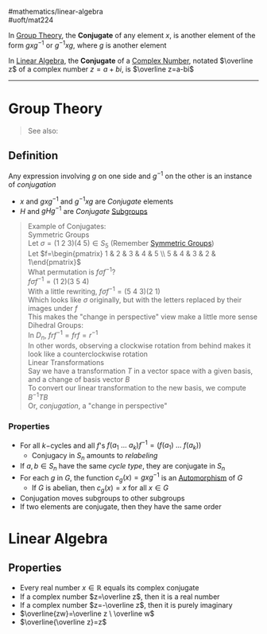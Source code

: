 #mathematics/linear-algebra  
#uoft/mat224 

In [Group Theory](Group%20Theory), the **Conjugate** of any element $x$, is another element of the form $gxg^{-1}$ or $g^{-1}xg$, where $g$ is another element

In [Linear Algebra](Linear%20Algebra), the **Conjugate** of a [Complex Number](Complex%20Numbers.md), notated $\overline z$ of a complex number $z=a+bi$, is $\overline z=a-bi$

---
# Group Theory
> See also:
## Definition
Any expression involving $g$ on one side and $g^{-1}$ on the other is an instance of *conjugation*
- $x$ and $gxg^{-1}$ and $g^{-1}x g$ are *Conjugate* elements
- $H$ and $gHg^{-1}$ are *Conjugate* [Subgroups](../MAT301%20Notes/Subgroup.md)

> Example of Conjugates:  
> Symmetric Groups  
> 	Let $\sigma=(1 \ 2\ 3)(4 \ 5) \in S_5$ (Remember [Symmetric Groups](../MAT301%20Notes/Symmetric%20Group.md))  
> 	Let $f=\begin{pmatrix} 1 & 2 & 3 & 4 & 5 \\ 5 & 4 & 3 & 2 & 1\end{pmatrix}$  
> 		What permutation is $f\sigma f^{-1}$?  
> 	$f\sigma f^{-1}=(1 \ 2)(3 \ 5 \ 4)$  
> 	With a little rewriting, $f\sigma f^{-1}=(5 \ 4 \ 3)(2 \ 1)$  
> 		Which looks like $\sigma$ originally, but with the letters replaced by their images under $f$  
> 	This makes the "change in perspective" view make a little more sense  
> Dihedral Groups:  
> 	In $D_{n}$, $frf^{-1}=frf=r^{-1}$  
> 		In other words, observing a clockwise rotation from behind makes it look like a counterclockwise rotation  
> Linear Transformations  
> 	Say we have a transformation $T$ in a vector space with a given basis, and a change of basis vector $B$  
> 	To convert our linear transformation to the new basis, we compute $B^{-1}TB$  
> 		Or, *conjugation*, a "change in perspective"

### Properties
- For all $k-$cycles and all $f$'s $f(a_{1} \ \dots \ a_{k})f^{-1}=(f(a_{1}) \ \dots \ f(a_{k}))$
	- Conjugacy in $S_{n}$ amounts to *relabeling*
- If $a,b\in S_n$ have the same *cycle type*, they are conjugate in $S_n$
- For each $g$ in $G$, the function $c_{g}(x)=gxg^{-1}$ is an [Automorphism](../MAT301%20Notes/Automorphism.md) of $G$
	- If $G$ is abelian, then $c_g(x)=x$ for all $x\in G$
- Conjugation moves subgroups to other subgroups
- If two elements are conjugate, then they have the same order

# Linear Algebra
## Properties
- Every real number $x\in \mathbb{R}$ equals its complex conjugate
- If a complex number $z=\overline z$, then it is a real number
- If a complex number $z=-\overline z$, then it is purely imaginary
- $\overline{zw}=\overline z \ \overline w$
- $\overline{\overline z}=z$ 